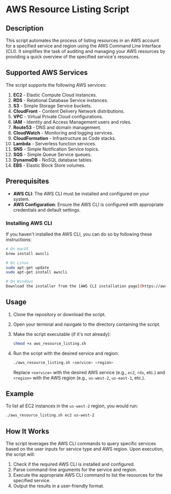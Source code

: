 # AWS Resource Listing Script

## Description
This script automates the process of listing resources in an AWS account for a specified service and region using the AWS Command Line Interface (CLI). It simplifies the task of auditing and managing your AWS resources by providing a quick overview of the specified service's resources.

## Supported AWS Services
The script supports the following AWS services:
1. **EC2** - Elastic Compute Cloud instances.
2. **RDS** - Relational Database Service instances.
3. **S3** - Simple Storage Service buckets.
4. **CloudFront** - Content Delivery Network distributions.
5. **VPC** - Virtual Private Cloud configurations.
6. **IAM** - Identity and Access Management users and roles.
7. **Route53** - DNS and domain management.
8. **CloudWatch** - Monitoring and logging services.
9. **CloudFormation** - Infrastructure as Code stacks.
10. **Lambda** - Serverless function services.
11. **SNS** - Simple Notification Service topics.
12. **SQS** - Simple Queue Service queues.
13. **DynamoDB** - NoSQL database tables.
14. **EBS** - Elastic Block Store volumes.

## Prerequisites
- **AWS CLI**: The AWS CLI must be installed and configured on your system.
- **AWS Configuration**: Ensure the AWS CLI is configured with appropriate credentials and default settings.

### Installing AWS CLI
If you haven't installed the AWS CLI, you can do so by following these instructions:

```bash
# On macOS
brew install awscli

# On Linux
sudo apt-get update
sudo apt-get install awscli

# On Windows
Download the installer from the [AWS CLI installation page](https://aws.amazon.com/cli/).
```

## Usage
1. Clone the repository or download the script.
2. Open your terminal and navigate to the directory containing the script.
3. Make the script executable (if it's not already):

   ```bash
   chmod +x aws_resource_listing.sh
   ```

4. Run the script with the desired service and region:

   ```bash
   ./aws_resource_listing.sh <service> <region>
   ```

   Replace `<service>` with the desired AWS service (e.g., `ec2`, `rds`, etc.) and `<region>` with the AWS region (e.g., `us-west-2`, `us-east-1`, etc.).

## Example
To list all EC2 instances in the `us-west-2` region, you would run:

```bash
./aws_resource_listing.sh ec2 us-west-2
```

## How It Works
The script leverages the AWS CLI commands to query specific services based on the user inputs for service type and AWS region. Upon execution, the script will:
1. Check if the required AWS CLI is installed and configured.
2. Parse command-line arguments for the service and region.
3. Execute the appropriate AWS CLI command to list the resources for the specified service.
4. Output the results in a user-friendly format.

